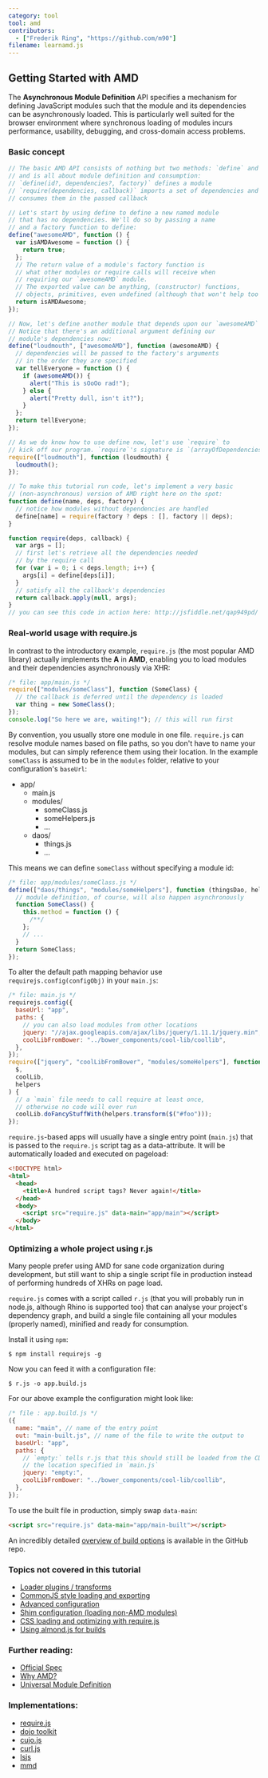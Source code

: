 ```yaml
---
category: tool
tool: amd
contributors:
  - ["Frederik Ring", "https://github.com/m90"]
filename: learnamd.js
---
```


## Getting Started with AMD

The **Asynchronous Module Definition** API specifies a mechanism for defining
JavaScript modules such that the module and its dependencies can be asynchronously
loaded. This is particularly well suited for the browser environment where
synchronous loading of modules incurs performance, usability, debugging, and
cross-domain access problems.

### Basic concept

```javascript
// The basic AMD API consists of nothing but two methods: `define` and `require`
// and is all about module definition and consumption:
// `define(id?, dependencies?, factory)` defines a module
// `require(dependencies, callback)` imports a set of dependencies and
// consumes them in the passed callback

// Let's start by using define to define a new named module
// that has no dependencies. We'll do so by passing a name
// and a factory function to define:
define("awesomeAMD", function () {
  var isAMDAwesome = function () {
    return true;
  };
  // The return value of a module's factory function is
  // what other modules or require calls will receive when
  // requiring our `awesomeAMD` module.
  // The exported value can be anything, (constructor) functions,
  // objects, primitives, even undefined (although that won't help too much).
  return isAMDAwesome;
});

// Now, let's define another module that depends upon our `awesomeAMD` module.
// Notice that there's an additional argument defining our
// module's dependencies now:
define("loudmouth", ["awesomeAMD"], function (awesomeAMD) {
  // dependencies will be passed to the factory's arguments
  // in the order they are specified
  var tellEveryone = function () {
    if (awesomeAMD()) {
      alert("This is sOoOo rad!");
    } else {
      alert("Pretty dull, isn't it?");
    }
  };
  return tellEveryone;
});

// As we do know how to use define now, let's use `require` to
// kick off our program. `require`'s signature is `(arrayOfDependencies, callback)`.
require(["loudmouth"], function (loudmouth) {
  loudmouth();
});

// To make this tutorial run code, let's implement a very basic
// (non-asynchronous) version of AMD right here on the spot:
function define(name, deps, factory) {
  // notice how modules without dependencies are handled
  define[name] = require(factory ? deps : [], factory || deps);
}

function require(deps, callback) {
  var args = [];
  // first let's retrieve all the dependencies needed
  // by the require call
  for (var i = 0; i < deps.length; i++) {
    args[i] = define[deps[i]];
  }
  // satisfy all the callback's dependencies
  return callback.apply(null, args);
}
// you can see this code in action here: http://jsfiddle.net/qap949pd/
```

### Real-world usage with require.js

In contrast to the introductory example, `require.js` (the most popular AMD library) actually implements the **A** in **AMD**, enabling you to load modules and their dependencies asynchronously via XHR:

```javascript
/* file: app/main.js */
require(["modules/someClass"], function (SomeClass) {
  // the callback is deferred until the dependency is loaded
  var thing = new SomeClass();
});
console.log("So here we are, waiting!"); // this will run first
```

By convention, you usually store one module in one file. `require.js` can resolve module names based on file paths, so you don't have to name your modules, but can simply reference them using their location. In the example `someClass` is assumed to be in the `modules` folder, relative to your configuration's `baseUrl`:

- app/
  - main.js
  - modules/
    - someClass.js
    - someHelpers.js
    - ...
  - daos/
    - things.js
    - ...

This means we can define `someClass` without specifying a module id:

```javascript
/* file: app/modules/someClass.js */
define(["daos/things", "modules/someHelpers"], function (thingsDao, helpers) {
  // module definition, of course, will also happen asynchronously
  function SomeClass() {
    this.method = function () {
      /**/
    };
    // ...
  }
  return SomeClass;
});
```

To alter the default path mapping behavior use `requirejs.config(configObj)` in your `main.js`:

```javascript
/* file: main.js */
requirejs.config({
  baseUrl: "app",
  paths: {
    // you can also load modules from other locations
    jquery: "//ajax.googleapis.com/ajax/libs/jquery/1.11.1/jquery.min",
    coolLibFromBower: "../bower_components/cool-lib/coollib",
  },
});
require(["jquery", "coolLibFromBower", "modules/someHelpers"], function (
  $,
  coolLib,
  helpers
) {
  // a `main` file needs to call require at least once,
  // otherwise no code will ever run
  coolLib.doFancyStuffWith(helpers.transform($("#foo")));
});
```

`require.js`-based apps will usually have a single entry point (`main.js`) that is passed to the `require.js` script tag as a data-attribute. It will be automatically loaded and executed on pageload:

```html
<!DOCTYPE html>
<html>
  <head>
    <title>A hundred script tags? Never again!</title>
  </head>
  <body>
    <script src="require.js" data-main="app/main"></script>
  </body>
</html>
```

### Optimizing a whole project using r.js

Many people prefer using AMD for sane code organization during development, but still want to ship a single script file in production instead of performing hundreds of XHRs on page load.

`require.js` comes with a script called `r.js` (that you will probably run in node.js, although Rhino is supported too) that can analyse your project's dependency graph, and build a single file containing all your modules (properly named), minified and ready for consumption.

Install it using `npm`:

```shell
$ npm install requirejs -g
```

Now you can feed it with a configuration file:

```shell
$ r.js -o app.build.js
```

For our above example the configuration might look like:

```javascript
/* file : app.build.js */
({
  name: "main", // name of the entry point
  out: "main-built.js", // name of the file to write the output to
  baseUrl: "app",
  paths: {
    // `empty:` tells r.js that this should still be loaded from the CDN, using
    // the location specified in `main.js`
    jquery: "empty:",
    coolLibFromBower: "../bower_components/cool-lib/coollib",
  },
});
```

To use the built file in production, simply swap `data-main`:

```html
<script src="require.js" data-main="app/main-built"></script>
```

An incredibly detailed [overview of build options](https://github.com/jrburke/r.js/blob/master/build/example.build.js) is available in the GitHub repo.

### Topics not covered in this tutorial

- [Loader plugins / transforms](http://requirejs.org/docs/plugins.html)
- [CommonJS style loading and exporting](http://requirejs.org/docs/commonjs.html)
- [Advanced configuration](http://requirejs.org/docs/api.html#config)
- [Shim configuration (loading non-AMD modules)](http://requirejs.org/docs/api.html#config-shim)
- [CSS loading and optimizing with require.js](http://requirejs.org/docs/optimization.html#onecss)
- [Using almond.js for builds](https://github.com/jrburke/almond)

### Further reading:

- [Official Spec](https://github.com/amdjs/amdjs-api/wiki/AMD)
- [Why AMD?](http://requirejs.org/docs/whyamd.html)
- [Universal Module Definition](https://github.com/umdjs/umd)

### Implementations:

- [require.js](http://requirejs.org)
- [dojo toolkit](http://dojotoolkit.org/documentation/tutorials/1.9/modules/)
- [cujo.js](http://cujojs.com/)
- [curl.js](https://github.com/cujojs/curl)
- [lsjs](https://github.com/zazl/lsjs)
- [mmd](https://github.com/alexlawrence/mmd)
